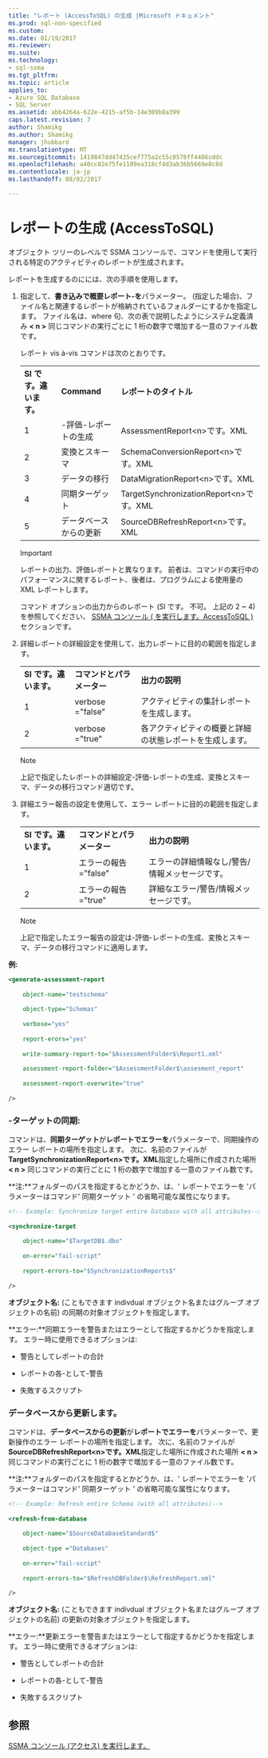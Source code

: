 ```yaml
---
title: "レポート (AccessToSQL) の生成 |Microsoft ドキュメント"
ms.prod: sql-non-specified
ms.custom: 
ms.date: 01/19/2017
ms.reviewer: 
ms.suite: 
ms.technology:
- sql-ssma
ms.tgt_pltfrm: 
ms.topic: article
applies_to:
- Azure SQL Database
- SQL Server
ms.assetid: abb4264a-622e-4215-af5b-14e309b8a399
caps.latest.revision: 7
author: Shamikg
ms.author: Shamikg
manager: jhubbard
ms.translationtype: MT
ms.sourcegitcommit: 1419847dd47435cef775a2c55c0578ff4406cddc
ms.openlocfilehash: a40cc82e75fe1109ea318cf4d3ab36b5669e8c8d
ms.contentlocale: ja-jp
ms.lasthandoff: 08/02/2017

---
```

# <a name="generating-reports-accesstosql"></a>レポートの生成 (AccessToSQL)
オブジェクト ツリーのレベルで SSMA コンソールで、コマンドを使用して実行される特定のアクティビティのレポートが生成されます。  
  
レポートを生成するのにには、次の手順を使用します。  
  
1.  指定して、**書き込みで概要レポート-を**パラメーター。 (指定した場合)、ファイル名と関連するレポートが格納されているフォルダーにするかを指定します。 ファイル名は、where 句、次の表で説明したようにシステム定義済み **&lt; n &gt;** 同じコマンドの実行ごとに 1 桁の数字で増加する一意のファイル数です。  
  
    レポート vis à-vis コマンドは次のとおりです。  
  
    ||||  
    |-|-|-|  
    |**Sl です。違います。**|**Command**|**レポートのタイトル**|  
    |1|-評価-レポートの生成|AssessmentReport&lt;n&gt;です。XML|  
    |2|変換とスキーマ|SchemaConversionReport&lt;n&gt;です。XML|  
    |3|データの移行|DataMigrationReport&lt;n&gt;です。XML|  
    |4|同期ターゲット|TargetSynchronizationReport&lt;n&gt;です。XML|  
    |5|データベースからの更新|SourceDBRefreshReport&lt;n&gt;です。XML|  
  
    > [!IMPORTANT]  
    > レポートの出力、評価レポートと異なります。 前者は、コマンドの実行中のパフォーマンスに関するレポート、後者は、プログラムによる使用量の XML レポートします。  
  
    コマンド オプションの出力からのレポート (Sl です。 不可。 上記の 2 ~ 4) を参照してください、 [SSMA コンソール &#40; を実行します。AccessToSQL &#41;](../../ssma/access/executing-the-ssma-console-accesstosql.md)セクションです。  
  
2.  詳細レポートの詳細設定を使用して、出力レポートに目的の範囲を指定します。  
  
    ||||  
    |-|-|-|  
    |**Sl です。違います。**|**コマンドとパラメーター**|**出力の説明**|  
    |1|verbose ="false"|アクティビティの集計レポートを生成します。|  
    |2|verbose ="true"|各アクティビティの概要と詳細の状態レポートを生成します。|  
  
    > [!NOTE]  
    > 上記で指定したレポートの詳細設定-評価-レポートの生成、変換とスキーマ、データの移行コマンド適切です。  
  
3.  詳細エラー報告の設定を使用して、エラー レポートに目的の範囲を指定します。  
  
    ||||  
    |-|-|-|  
    |**Sl です。違います。**|**コマンドとパラメーター**|**出力の説明**|  
    |1|エラーの報告 ="false"|エラーの詳細情報なし/警告/情報メッセージです。|  
    |2|エラーの報告 ="true"|詳細なエラー/警告/情報メッセージです。|  
  
    > [!NOTE]  
    > 上記で指定したエラー報告の設定は-評価-レポートの生成、変換とスキーマ、データの移行コマンドに適用します。  
  
**例:**  
  
```xml  
<generate-assessment-report  
  
    object-name="testschema"  
  
    object-type="Schemas"  
  
    verbose="yes"  
  
    report-erors="yes"  
  
    write-summary-report-to="$AssessmentFolder$\Report1.xml"  
  
    assessment-report-folder="$AssessmentFolder$\assesment_report"  
  
    assessment-report-overwrite="true"  
  
/>  
```  
  
### <a name="synchronize-target"></a>-ターゲットの同期:  
コマンドは、**同期ターゲット**が**レポートでエラーを**パラメーターで、同期操作のエラー レポートの場所を指定します。 次に、名前のファイルが**TargetSynchronizationReport&lt;n&gt;です。XML**指定した場所に作成された場所 **&lt; n &gt;** 同じコマンドの実行ごとに 1 桁の数字で増加する一意のファイル数です。  
  
**注:**フォルダーのパスを指定するとかどうか、は、' レポートでエラーを 'パラメーターはコマンド' 同期ターゲット ' の省略可能な属性になります。  
  
```xml  
<!-- Example: Synchronize target entire Database with all attributes-->  
  
<synchronize-target  
  
    object-name="$TargetDB$.dbo"  
  
    on-error="fail-script"  
  
    report-errors-to="$SynchronizationReports$"  
  
/>  
```  
**オブジェクト名:** (こともできます indivdual オブジェクト名またはグループ オブジェクトの名前) の同期の対象オブジェクトを指定します。  
  
**エラー:**同期エラーを警告またはエラーとして指定するかどうかを指定します。 エラー時に使用できるオプションは:  
  
-   警告としてレポートの合計  
  
-   レポートの各-として-警告  
  
-   失敗するスクリプト  
  
### <a name="refresh-from-database"></a>データベースから更新します。  
コマンドは、**データベースからの更新**が**レポートでエラーを**パラメーターで、更新操作のエラー レポートの場所を指定します。 次に、名前のファイルが**SourceDBRefreshReport&lt;n&gt;です。XML**指定した場所に作成された場所 **&lt; n &gt;** 同じコマンドの実行ごとに 1 桁の数字で増加する一意のファイル数です。  
  
**注:**フォルダーのパスを指定するとかどうか、は、' レポートでエラーを 'パラメーターはコマンド' 同期ターゲット ' の省略可能な属性になります。  
  
```xml  
<!-- Example: Refresh entire Schema (with all attributes)-->  
  
<refresh-from-database  
  
    object-name="$SourceDatabaseStandard$"  
  
    object-type ="Databases"  
  
    on-error="fail-script"  
  
    report-errors-to="$RefreshDBFolder$\RefreshReport.xml"  
  
/>  
```  
**オブジェクト名:** (こともできます indivdual オブジェクト名またはグループ オブジェクトの名前) の更新の対象オブジェクトを指定します。  
  
**エラー:**更新エラーを警告またはエラーとして指定するかどうかを指定します。 エラー時に使用できるオプションは:  
  
-   警告としてレポートの合計  
  
-   レポートの各-として-警告  
  
-   失敗するスクリプト  
  
## <a name="see-also"></a>参照  
[SSMA コンソール (アクセス) を実行します。](http://msdn.microsoft.com/en-us/aa1bf665-8dc0-4259-b36f-46ae67197a43)  
  

